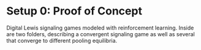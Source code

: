 # Setup 0: Proof of Concept

Digital Lewis signaling games modeled with reinforcement learning. Inside are two folders, describing a convergent signaling game as well as several that converge to different pooling equilibria. 